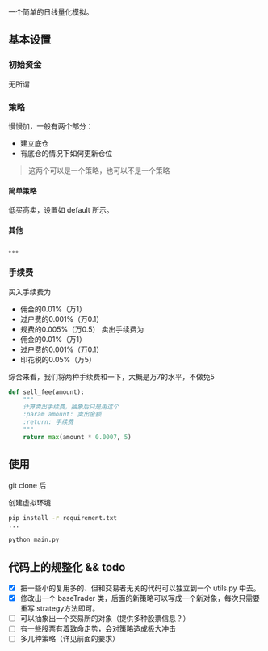 一个简单的日线量化模拟。


## 基本设置

### 初始资金

无所谓

### 策略

慢慢加，一般有两个部分：
- 建立底仓
- 有底仓的情况下如何更新仓位

> 这两个可以是一个策略，也可以不是一个策略

#### 简单策略

低买高卖，设置如 default 所示。

#### 其他

。。。

### 手续费

买入手续费为
- 佣金的0.01%（万1）
- 过户费的0.001%（万0.1）
- 规费的0.005%（万0.5）
卖出手续费为
- 佣金的0.01%（万1）
- 过户费的0.001%（万0.1）
- 印花税的0.05%（万5）

综合来看，我们将两种手续费和一下，大概是万7的水平，不做免5

```python
def sell_fee(amount):
    """
    计算卖出手续费，抽象后只是用这个
    :param amount: 卖出金额
    :return: 手续费
    """
    return max(amount * 0.0007, 5)
```


## 使用

git clone 后

创建虚拟环境

```bash
pip install -r requirement.txt
...

python main.py
```

## 代码上的规整化 && todo

- [x] 把一些小的复用多的、但和交易者无关的代码可以独立到一个 utils.py 中去。
- [x] 修改出一个 baseTrader 类，后面的新策略可以写成一个新对象，每次只需要重写 strategy方法即可。
- [ ] 可以抽象出一个交易所的对象（提供多种股票信息？）
- [ ] 有一些股票有着致命走势，会对策略造成极大冲击
- [ ] 多几种策略（详见前面的要求）